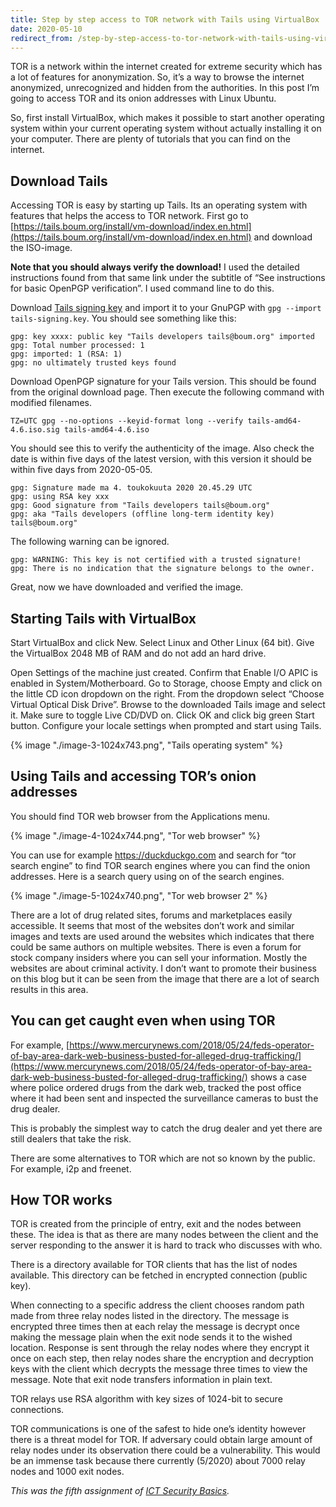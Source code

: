 ```yaml
---
title: Step by step access to TOR network with Tails using VirtualBox
date: 2020-05-10
redirect_from: /step-by-step-access-to-tor-network-with-tails-using-virtualbox/
---
```

TOR is a network within the internet created for extreme security which has a lot of features for anonymization. So, it’s a way to browse the internet anonymized, unrecognized and hidden from the authorities. In this post I’m going to access TOR and its onion addresses with Linux Ubuntu.

So, first install VirtualBox, which makes it possible to start another operating system within your current operating system without actually installing it on your computer. There are plenty of tutorials that you can find on the internet.

Download Tails
--------------

Accessing TOR is easy by starting up Tails. Its an operating system with features that helps the access to TOR network. First go to [https://tails.boum.org/install/vm-download/index.en.html](https://tails.boum.org/install/vm-download/index.en.html) and download the ISO-image.

**Note that you should always verify the download!** I used the detailed instructions found from that same link under the subtitle of “See instructions for basic OpenPGP verification”. I used command line to do this.

Download [Tails signing key](https://tails.boum.org/tails-signing.key) and import it to your GnuPGP with `gpg --import tails-signing.key`. You should see something like this:

```
gpg: key xxxx: public key "Tails developers tails@boum.org" imported
gpg: Total number processed: 1
gpg: imported: 1 (RSA: 1)
gpg: no ultimately trusted keys found
```


Download OpenPGP signature for your Tails version. This should be found from the original download page. Then execute the following command with modified filenames.

```
TZ=UTC gpg --no-options --keyid-format long --verify tails-amd64-4.6.iso.sig tails-amd64-4.6.iso
```


You should see this to verify the authenticity of the image. Also check the date is within five days of the latest version, with this version it should be within five days from 2020-05-05.

```
gpg: Signature made ma 4. toukokuuta 2020 20.45.29 UTC
gpg: using RSA key xxx
gpg: Good signature from "Tails developers tails@boum.org"
gpg: aka "Tails developers (offline long-term identity key) tails@boum.org"
```


The following warning can be ignored.

```
gpg: WARNING: This key is not certified with a trusted signature!
gpg: There is no indication that the signature belongs to the owner.
```


Great, now we have downloaded and verified the image.

Starting Tails with VirtualBox
------------------------------

Start VirtualBox and click New. Select Linux and Other Linux (64 bit). Give the VirtualBox 2048 MB of RAM and do not add an hard drive.

Open Settings of the machine just created. Confirm that Enable I/O APIC is enabled in System/Motherboard. Go to Storage, choose Empty and click on the little CD icon dropdown on the right. From the dropdown select “Choose Virtual Optical Disk Drive”. Browse to the downloaded Tails image and select it. Make sure to toggle Live CD/DVD on. Click OK and click big green Start button. Configure your locale settings when prompted and start using Tails.

{% image "./image-3-1024x743.png", "Tails operating system" %}

Using Tails and accessing TOR’s onion addresses
-----------------------------------------------

You should find TOR web browser from the Applications menu.

{% image "./image-4-1024x744.png", "Tor web browser" %}

You can use for example https://duckduckgo.com and search for “tor search engine” to find TOR search engines where you can find the onion addresses. Here is a search query using on of the search engines.

{% image "./image-5-1024x740.png", "Tor web browser 2" %}

There are a lot of drug related sites, forums and marketplaces easily accessible. It seems that most of the websites don’t work and similar images and texts are used around the websites which indicates that there could be same authors on multiple websites. There is even a forum for stock company insiders where you can sell your information. Mostly the websites are about criminal activity. I don’t want to promote their business on this blog but it can be seen from the image that there are a lot of search results in this area.

You can get caught even when using TOR
--------------------------------------

For example, [https://www.mercurynews.com/2018/05/24/feds-operator-of-bay-area-dark-web-business-busted-for-alleged-drug-trafficking/](https://www.mercurynews.com/2018/05/24/feds-operator-of-bay-area-dark-web-business-busted-for-alleged-drug-trafficking/) shows a case where police ordered drugs from the dark web, tracked the post office where it had been sent and inspected the surveillance cameras to bust the drug dealer.

This is probably the simplest way to catch the drug dealer and yet there are still dealers that take the risk.

There are some alternatives to TOR which are not so known by the public. For example, i2p and freenet.

How TOR works
-------------

TOR is created from the principle of entry, exit and the nodes between these. The idea is that as there are many nodes between the client and the server responding to the answer it is hard to track who discusses with who.

There is a directory available for TOR clients that has the list of nodes available. This directory can be fetched in encrypted connection (public key).

When connecting to a specific address the client chooses random path made from three relay nodes listed in the directory. The message is encrypted three times then at each relay the message is decrypt once making the message plain when the exit node sends it to the wished location. Response is sent through the relay nodes where they encrypt it once on each step, then relay nodes share the encryption and decryption keys with the client which decrypts the message three times to view the message. Note that exit node transfers information in plain text.

TOR relays use RSA algorithm with key sizes of 1024-bit to secure connections.

TOR communications is one of the safest to hide one’s identity however there is a threat model for TOR. If adversary could obtain large amount of relay nodes under its observation there could be a vulnerability. This would be an immense task because there currently (5/2020) about 7000 relay nodes and 1000 exit nodes.

_This was the fifth assignment of [ICT Security Basics](http://terokarvinen.com/2020/ict-security-basics-from-trust-to-blockchain-itc4hm003-3001-2020-spring/)._